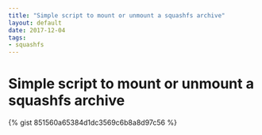 ```yaml
---
title: "Simple script to mount or unmount a squashfs archive"
layout: default
date: 2017-12-04
tags:
- squashfs
---
```


# Simple script to mount or unmount a squashfs archive

{% gist 851560a65384d1dc3569c6b8a8d97c56 %}
